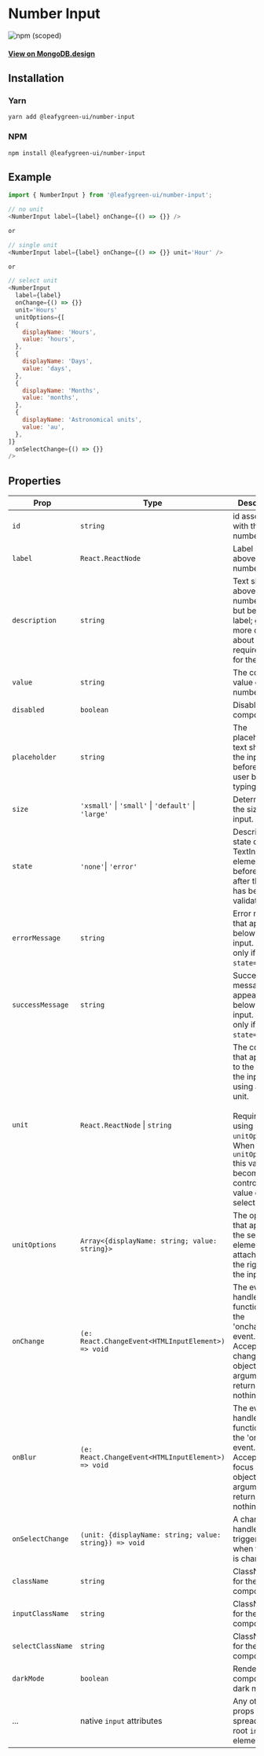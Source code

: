 # Number Input

![npm (scoped)](https://img.shields.io/npm/v/@leafygreen-ui/number-input.svg)

#### [View on MongoDB.design](https://www.mongodb.design/component/number-input/live-example/)

## Installation

### Yarn

```shell
yarn add @leafygreen-ui/number-input
```

### NPM

```shell
npm install @leafygreen-ui/number-input
```

## Example

```js
import { NumberInput } from '@leafygreen-ui/number-input';

// no unit
<NumberInput label={label} onChange={() => {}} />

or

// single unit
<NumberInput label={label} onChange={() => {}} unit='Hour' />

or

// select unit
<NumberInput
  label={label}
  onChange={() => {}}
  unit='Hours'
  unitOptions={[
  {
    displayName: 'Hours',
    value: 'hours',
  },
  {
    displayName: 'Days',
    value: 'days',
  },
  {
    displayName: 'Months',
    value: 'months',
  },
  {
    displayName: 'Astronomical units',
    value: 'au',
  },
]}
  onSelectChange={() => {}}
/>
```

## Properties

| Prop              | Type                                                   | Description                                                                                                                                                                                                  | Default                             |
| ----------------- | ------------------------------------------------------ | ------------------------------------------------------------------------------------------------------------------------------------------------------------------------------------------------------------ | ----------------------------------- |
| `id`              | `string`                                               | id associated with the number input.                                                                                                                                                                         |                                     |
| `label`           | `React.ReactNode`                                      | Label shown above the number input.                                                                                                                                                                          |                                     |
| `description`     | `string`                                               | Text shown above the number input but below the label; gives more details about the requirements for the input.                                                                                              |                                     |
| `value`           | `string`                                               | The controlled value of the number input.                                                                                                                                                                    |                                     |
| `disabled`        | `boolean`                                              | Disables the component.                                                                                                                                                                                      | `false`                             |
| `placeholder`     | `string`                                               | The placeholder text shown in the input field before the user begins typing.                                                                                                                                 |                                     |
| `size`            | `'xsmall'` \| `'small'` \| `'default'` \| `'large'`    | Determines the size of the input.                                                                                                                                                                            | `default`                           |
| `state`           | `'none'`\| `'error'`                                   | Describes the state of the TextInput element before and after the input has been validated                                                                                                                   | `'none'`                            |
| `errorMessage`    | `string`                                               | Error message that appears below the input. Renders only if `state='error'`.                                                                                                                                 | `'This input needs your attention'` |
| `successMessage`  | `string`                                               | Success message that appears below the input. Renders only if `state='valid'`.                                                                                                                               | `'Success'`                         |
| `unit`            | `React.ReactNode` \| `string`                          | The content that appears to the right of the input if using a single unit. </br> </br>Required if using `unitOptions`. When using `unitOptions` this value becomes the controlled value of the select input. | `default`                           |
| `unitOptions`     | `Array<{displayName: string; value: string}>`          | The options that appear in the select element attached to the right of the input.                                                                                                                            | `default`                           |
| `onChange`        | `(e: React.ChangeEvent<HTMLInputElement>) => void`     | The event handler function for the 'onchange' event. Accepts the change event object as its argument and returns nothing.                                                                                    |
| `onBlur`          | `(e: React.ChangeEvent<HTMLInputElement>) => void`     | The event handler function for the 'onblur' event. Accepts the focus event object as its argument and returns nothing.                                                                                       |                                     |
| `onSelectChange`  | `(unit: {displayName: string; value: string}) => void` | A change handler triggered when the unit is changed.                                                                                                                                                         |
| `className`       | `string`                                               | ClassName for the component.                                                                                                                                                                                 |                                     |
| `inputClassName`  | `string`                                               | ClassName for the input component.                                                                                                                                                                           |                                     |
| `selectClassName` | `string`                                               | ClassName for the select component.                                                                                                                                                                          |                                     |
| `darkMode`        | `boolean`                                              | Render the component in dark mode.                                                                                                                                                                           | `false`                             |
| ...               | native `input` attributes                              | Any other props will be spread on the root `input` element                                                                                                                                                   |                                     |
